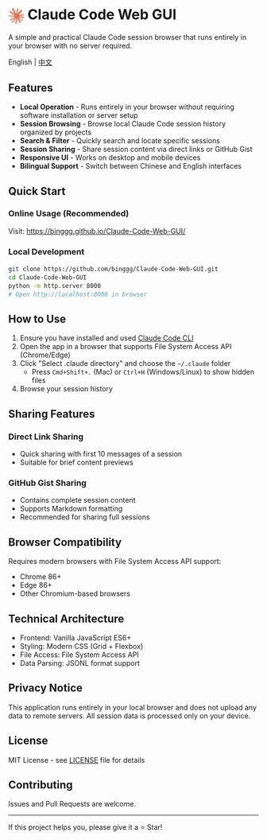 # <img src="assets/icons/logo.svg" alt="Claude Code Web GUI" height="32" style="vertical-align: middle;"> Claude Code Web GUI

A simple and practical Claude Code session browser that runs entirely in your browser with no server required.

English | [中文](README_ZH.md)

## Features

- **Local Operation** - Runs entirely in your browser without requiring software installation or server setup
- **Session Browsing** - Browse local Claude Code session history organized by projects  
- **Search & Filter** - Quickly search and locate specific sessions
- **Session Sharing** - Share session content via direct links or GitHub Gist
- **Responsive UI** - Works on desktop and mobile devices
- **Bilingual Support** - Switch between Chinese and English interfaces

## Quick Start

### Online Usage (Recommended)
Visit: https://binggg.github.io/Claude-Code-Web-GUI/

### Local Development
```bash
git clone https://github.com/binggg/Claude-Code-Web-GUI.git
cd Claude-Code-Web-GUI
python -m http.server 8000
# Open http://localhost:8000 in browser
```

## How to Use

1. Ensure you have installed and used [Claude Code CLI](https://docs.anthropic.com/en/docs/claude-code)
2. Open the app in a browser that supports File System Access API (Chrome/Edge)
3. Click "Select .claude directory" and choose the `~/.claude` folder
   - Press `Cmd+Shift+.` (Mac) or `Ctrl+H` (Windows/Linux) to show hidden files
4. Browse your session history

## Sharing Features

### Direct Link Sharing
- Quick sharing with first 10 messages of a session
- Suitable for brief content previews

### GitHub Gist Sharing  
- Contains complete session content
- Supports Markdown formatting
- Recommended for sharing full sessions

## Browser Compatibility

Requires modern browsers with File System Access API support:
- Chrome 86+
- Edge 86+
- Other Chromium-based browsers

## Technical Architecture

- Frontend: Vanilla JavaScript ES6+
- Styling: Modern CSS (Grid + Flexbox)
- File Access: File System Access API
- Data Parsing: JSONL format support

## Privacy Notice

This application runs entirely in your local browser and does not upload any data to remote servers. All session data is processed only on your device.

## License

MIT License - see [LICENSE](LICENSE) file for details

## Contributing

Issues and Pull Requests are welcome.

---

If this project helps you, please give it a ⭐ Star!